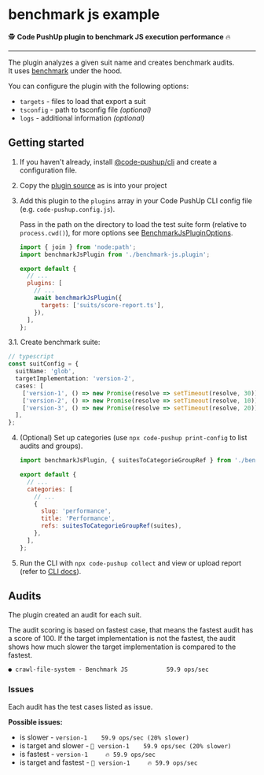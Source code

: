 # benchmark js example

🕵️ **Code PushUp plugin to benchmark JS execution performance** 🔥

---

The plugin analyzes a given suit name and creates benchmark audits.  
It uses [benchmark](https://www.npmjs.com/package/benchmark) under the hood.

You can configure the plugin with the following options:

- `targets` - files to load that export a suit
- `tsconfig` - path to tsconfig file _(optional)_
- `logs` - additional information _(optional)_

## Getting started

1. If you haven't already, install [@code-pushup/cli](../../../../packages/cli/README.md) and create a configuration file.

2. Copy the [plugin source](./src/) as is into your project

3. Add this plugin to the `plugins` array in your Code PushUp CLI config file (e.g. `code-pushup.config.js`).

   Pass in the path on the directory to load the test suite form (relative to `process.cwd()`), for more options see [BenchmarkJsPluginOptions]().

   ```js
   import { join } from 'node:path';
   import benchmarkJsPlugin from './benchmark-js.plugin';

   export default {
     // ...
     plugins: [
       // ...
       await benchmarkJsPlugin({
         targets: ['suits/score-report.ts'],
       }),
     ],
   };
   ```

3.1. Create benchmark suite:

```ts
// typescript
const suitConfig = {
  suitName: 'glob',
  targetImplementation: 'version-2',
  cases: [
    ['version-1', () => new Promise(resolve => setTimeout(resolve, 30))],
    ['version-2', () => new Promise(resolve => setTimeout(resolve, 10))],
    ['version-3', () => new Promise(resolve => setTimeout(resolve, 20))],
  ],
};
```

4. (Optional) Set up categories (use `npx code-pushup print-config` to list audits and groups).

   ```js
   import benchmarkJsPlugin, { suitesToCategorieGroupRef } from './benchmark-js.plugin';

   export default {
     // ...
     categories: [
       // ...
       {
         slug: 'performance',
         title: 'Performance',
         refs: suitesToCategorieGroupRef(suites),
       },
     ],
   };
   ```

5. Run the CLI with `npx code-pushup collect` and view or upload report (refer to [CLI docs](../../../../packages/cli/README.m)).

## Audits

The plugin created an audit for each suit.

The audit scoring is based on fastest case, that means the fastest audit has a score of 100.
If the target implementation is not the fastest, the audit shows how much slower the target implementation is compared to the fastest.

`● crawl-file-system - Benchmark JS           59.9 ops/sec`

### Issues

Each audit has the test cases listed as issue.

**Possible issues:**

- is slower - `version-1    59.9 ops/sec (20% slower)`
- is target and slower - `🎯 version-1    59.9 ops/sec (20% slower)`
- is fastest - `version-1     🔥 59.9 ops/sec`
- is target and fastest - `🎯 version-1     🔥 59.9 ops/sec`
